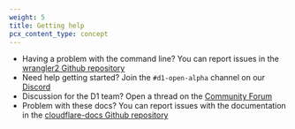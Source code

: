 ```yaml
---
weight: 5
title: Getting help
pcx_content_type: concept
---
```


- Having a problem with the command line?
You can report issues in the [wrangler2 Github repository](https://github.com/cloudflare/wrangler2/issues/new/choose)
- Need help getting started?
Join the `#d1-open-alpha` channel on our [Discord](https://discord.gg/cloudflaredev)
- Discussion for the D1 team?
Open a thread on the [Community Forum](https://community.cloudflare.com/c/developers/d1)
- Problem with these docs?
You can report issues with the documentation in the [cloudflare-docs Github repository](https://github.com/cloudflare/cloudflare-docs/issues/new/choose)